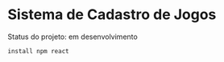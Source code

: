 <h1>Sistema de Cadastro de Jogos</h1>

Status do projeto: em desenvolvimento

```
install npm react
```
